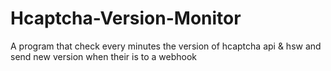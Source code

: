 # Hcaptcha-Version-Monitor
A program that check every minutes the version of hcaptcha api &amp; hsw and send new version when their is to a webhook
